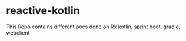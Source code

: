 # reactive-kotlin
This Repo contains different pocs done on Rx kotlin, sprint boot, gradle, webclient
